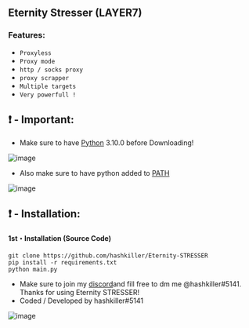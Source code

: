 ## Eternity Stresser (LAYER7)

### Features:

- `Proxyless`
- `Proxy mode`
- `http / socks proxy`
- `proxy scrapper`
- `Multiple targets`
- `Very powerfull !`


## ❗  - Important:
- Make sure to have [Python](https://www.python.org/downloads/) 3.10.0 before Downloading! 

![image](https://user-images.githubusercontent.com/94531396/144041711-9ae57771-8073-4be2-b711-83f04a0c90cc.png)

- Also make sure to have python added to [PATH](https://datatofish.com/add-python-to-windows-path/)

![image](https://user-images.githubusercontent.com/94531396/144043762-62686438-ddf5-40fb-a0a2-d2834daaa660.png)

## ❗  - Installation:
#### 1st・Installation (Source Code)
```
git clone https://github.com/hashkiller/Eternity-STRESSER
pip install -r requirements.txt
python main.py
```

- Make sure to join my [discord](https://dsc.gg/hackinghub)and fill free to dm me @hashkiller#5141. Thanks for using Eternity STRESSER!
- Coded / Developed by hashkiller#5141


![image](https://media.discordapp.net/attachments/1050051149455175750/1058318945532268595/image.png?width=960&height=382)
